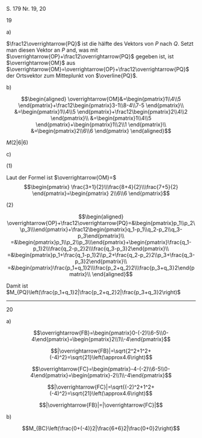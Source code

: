 S. 179 Nr. 19, 20

19

a)

$\frac12\overrightarrow{PQ}$ ist die hälfte des Vektors von $P$ nach $Q$. Setzt man diesen Vektor an $P$ and, was mit $\overrightarrow{OP}+\frac12\overrightarrow{PQ}$ gegeben ist, ist $\overrightarrow{OM}$ aus $\overrightarrow{OM}=\overrightarrow{OP}+\frac12\overrightarrow{PQ}$ der Ortsvektor zum Mitteplunkt von $\overline{PQ}$.

b)

$$\begin{aligned}
\overrightarrow{OM}&=\begin{pmatrix}1\\4\\5
\end{pmatrix}+\frac12\begin{pmatrix}3-1\\8-4\\7-5
\end{pmatrix}\\
&=\begin{pmatrix}1\\4\\5
\end{pmatrix}+\frac12\begin{pmatrix}2\\4\\2
\end{pmatrix}\\
&=\begin{pmatrix}1\\4\\5
\end{pmatrix}+\begin{pmatrix}1\\2\\1
\end{pmatrix}\\
&=\begin{pmatrix}2\\6\\6
\end{pmatrix}
\end{aligned}$$

$M(2|6|6)$

c)

(1)


Laut der Formel ist $\overrightarrow{OM}=$
$$\begin{pmatrix}
\frac{3+1}{2}\\\frac{8+4}{2}\\\frac{7+5}{2}
\end{pmatrix}=\begin{pmatrix}
2\\6\\6
\end{pmatrix}$$

(2)

$$\begin{aligned}
\overrightarrow{OP}+\frac12\overrightarrow{PQ}=&\begin{pmatrix}p_1\\p_2\\p_3\\\end{pmatrix}+\frac12\begin{pmatrix}q_1-p_1\\q_2-p_2\\q_3-p_3\end{pmatrix}\\
=&\begin{pmatrix}p_1\\p_2\\p_3\\\end{pmatrix}+\begin{pmatrix}\frac{q_1-p_1}2\\\frac{q_2-p_2}2\\\frac{q_3-p_3}2\end{pmatrix}\\
=&\begin{pmatrix}p_1+\frac{q_1-p_1}2\\p_2+\frac{q_2-p_2}2\\p_3+\frac{q_3-p_3}2\end{pmatrix}\\
=&\begin{pmatrix}\frac{p_1+q_1}2\\\frac{p_2+q_2}2\\\frac{p_3+q_3}2\end{pmatrix}\\
\end{aligned}$$

Damit ist $M_{PQ}\left(\frac{p_1+q_1}2|\frac{p_2+q_2}2|\frac{p_3+q_3}2\right)$

---

20

a)

$$\overrightarrow{FB}=\begin{pmatrix}0-(-2)\\6-5\\0-4\end{pmatrix}=\begin{pmatrix}2\\1\\-4\end{pmatrix}$$

$$|\overrightarrow{FB}|=\sqrt{2^2+1^2+(-4)^2}=\sqrt{21}\left(\approx4.6\right)$$

$$\overrightarrow{FC}=\begin{pmatrix}-4-(-2)\\6-5\\0-4\end{pmatrix}=\begin{pmatrix}-2\\1\\-4\end{pmatrix}$$

$$|\overrightarrow{FC}|=\sqrt{(-2)^2+1^2+(-4)^2}=\sqrt{21}\left(\approx4.6\right)$$

$$|\overrightarrow{FB}|=|\overrightarrow{FC}|$$

b)

$$M_{BC}\left(\frac{0+(-4)}2|\frac{6+6}2|\frac{0+0}2\right)$$